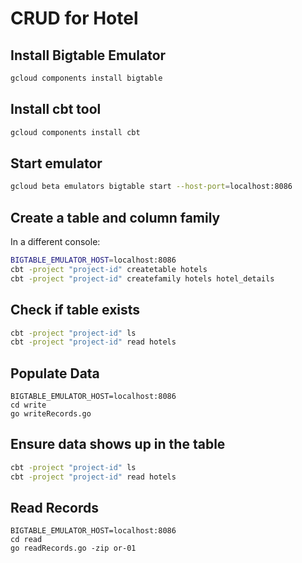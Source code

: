# CRUD for Hotel

## Install Bigtable Emulator
```sh
gcloud components install bigtable
```

## Install cbt tool
```sh
gcloud components install cbt
```

## Start emulator
```sh
gcloud beta emulators bigtable start --host-port=localhost:8086
```

## Create a table and column family
In a different console:
```sh
BIGTABLE_EMULATOR_HOST=localhost:8086
cbt -project "project-id" createtable hotels
cbt -project "project-id" createfamily hotels hotel_details
```

## Check if table exists
```sh
cbt -project "project-id" ls
cbt -project "project-id" read hotels
```

## Populate Data
```shell
BIGTABLE_EMULATOR_HOST=localhost:8086
cd write
go writeRecords.go
```

## Ensure data shows up in the table
```sh
cbt -project "project-id" ls
cbt -project "project-id" read hotels
```

## Read Records
```shell
BIGTABLE_EMULATOR_HOST=localhost:8086
cd read
go readRecords.go -zip or-01
```